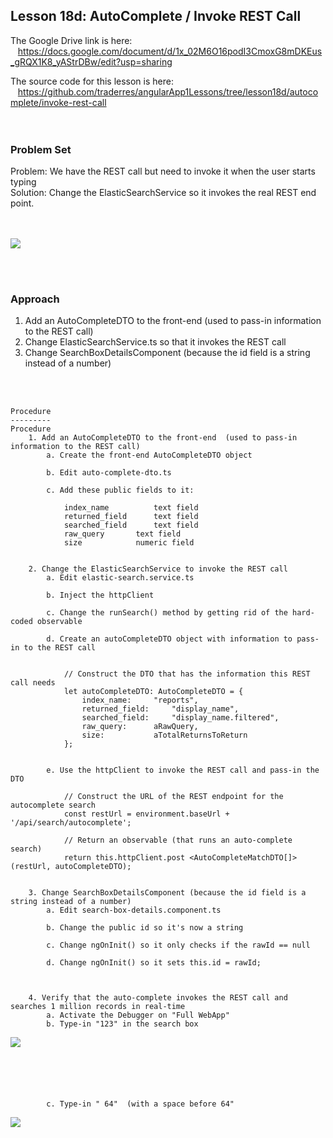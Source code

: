 Lesson 18d:  AutoComplete / Invoke REST Call
--------------------------------------------
The Google Drive link is here:<br>
&nbsp;&nbsp;&nbsp;https://docs.google.com/document/d/1x_02M6O16podI3CmoxG8mDKEus_gRQX1K8_yAStrDBw/edit?usp=sharing
      

The source code for this lesson is here:<br>
&nbsp;&nbsp;&nbsp;https://github.com/traderres/angularApp1Lessons/tree/lesson18d/autocomplete/invoke-rest-call
<br>
<br>
<br>

<h3> Problem Set </h3>
Problem:  We have the REST call but need to invoke it when the user starts typing<br>
Solution:  Change the ElasticSearchService so it invokes the real REST end point.<br>
<br>
<br>

![](https://lh5.googleusercontent.com/0KO4ZaQ_KGYhkKuwBdu7iUuY7zpEfKwRgMEcx4diPmhCvEmt1So-U4J9swcrxwdR1mm49sYPExWYI606CogHeJTdkfAzCSM9gGR3en6WpopAD5BaPr-oGGdWzrAh4xAyGZt4RvUH)


<br>
<br>
<h3>Approach</h3>

1. Add an AutoCompleteDTO to the front-end  (used to pass-in information to the REST call)
1. Change ElasticSearchService.ts so that it invokes the REST call
1. Change SearchBoxDetailsComponent (because the id field is a string instead of a number)


<br>
<br>

```
Procedure
---------
Procedure
    1. Add an AutoCompleteDTO to the front-end  (used to pass-in information to the REST call)
        a. Create the front-end AutoCompleteDTO object

        b. Edit auto-complete-dto.ts

        c. Add these public fields to it:

            index_name      	text field
            returned_field		text field
            searched_field		text field
            raw_query		text field
            size			numeric field


    2. Change the ElasticSearchService to invoke the REST call
        a. Edit elastic-search.service.ts

        b. Inject the httpClient

        c. Change the runSearch() method by getting rid of the hard-coded observable

        d. Create an autoCompleteDTO object with information to pass-in to the REST call

        
            // Construct the DTO that has the information this REST call needs
            let autoCompleteDTO: AutoCompleteDTO = {
                index_name:		"reports",
                returned_field: 	"display_name",
                searched_field: 	"display_name.filtered",
                raw_query: 		aRawQuery,
                size: 			aTotalReturnsToReturn
            };


        e. Use the httpClient to invoke the REST call and pass-in the DTO
        
            // Construct the URL of the REST endpoint for the autocomplete search
            const restUrl = environment.baseUrl + '/api/search/autocomplete';
        
            // Return an observable (that runs an auto-complete search)
            return this.httpClient.post <AutoCompleteMatchDTO[]> (restUrl, autoCompleteDTO);


    3. Change SearchBoxDetailsComponent (because the id field is a string instead of a number)
        a. Edit search-box-details.component.ts

        b. Change the public id so it's now a string

        c. Change ngOnInit() so it only checks if the rawId == null

        d. Change ngOnInit() so it sets this.id = rawId;



    4. Verify that the auto-complete invokes the REST call and searches 1 million records in real-time
        a. Activate the Debugger on "Full WebApp"
        b. Type-in "123" in the search box
```
![](https://lh5.googleusercontent.com/0KO4ZaQ_KGYhkKuwBdu7iUuY7zpEfKwRgMEcx4diPmhCvEmt1So-U4J9swcrxwdR1mm49sYPExWYI606CogHeJTdkfAzCSM9gGR3en6WpopAD5BaPr-oGGdWzrAh4xAyGZt4RvUH)
```





        c. Type-in " 64"  (with a space before 64"
```
![](https://lh3.googleusercontent.com/fcwdSCm8IC7N4hpKVAAqc8-rO5KFR9BSf7abnvHxX8F61s9hP8BeRE4EC8FCk5db2pEURGiSvC6PDODFHhrF-xKRBRbSxzaMNvIrGc4PyMwjo07MmCL8uKYvatPlDZH7uVoxokrZ)

	


```
